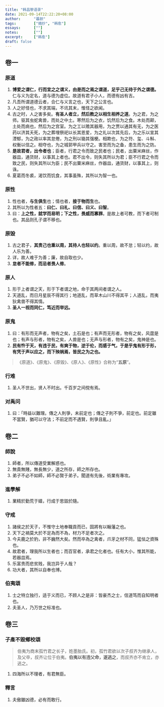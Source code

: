 ```yaml
---
title: "韩昌黎语录"
date: 2021-09-14T22:22:20+08:00
author:      "暮颜"
tags:        ["摘抄", "韩愈"]
essays:      [""]
notes:       [""]
excerpt:     ["韩愈"]
draft: false
---
```


## 卷一

### 原道

1. **博爱之谓仁，行而宜之之谓义，由是而之焉之谓道，足乎己无待于外之谓德。** 仁与义为定名，道与德为虚位。故道有君子小人，而德有凶有吉。
2. 凡吾所谓道德云者，合仁与义言之也，天下之公言也。
3. 人之好怪也，不求其端，不讯其末，惟怪之欲闻。
4. 古之时，人之害多矣。**有圣人者立，然后教之以相生相养之道**。为之君，为之师。驱其虫蛇禽兽，而处之中土。寒然后为之衣，饥然后为之食。木处而颠，土处而病也，然后为之宫室。为之工以赡其器用，为之贾以通其有无，为之医药以济其夭死，为之葬埋祭祀以长其恩爱，为之礼以次其先后，为之乐以宣其湮郁，为之政以率其怠倦，为之刑以锄其强梗。相欺也，为之符、玺、斗斛、权衡以信之。相夺也，为之城郭甲兵以守之。害至而为之备，患生而为之防。
5. **是故君者，出令者也**；臣者，行君之令而致之民者也；民者，出粟米麻丝，作器皿，通货财，以事其上者也。君不出令，则失其所以为君；臣不行君之令而致之民，则失其所以为臣；民不出粟米麻丝，作器皿，通货财，以事其上，则诛。
6. 夏葛而冬裘，渴饮而饥食，其事虽殊，其所以为智一也。

### 原性

1. 性也者，**与生俱生**也；情也者，**接于物而生**也。
2. 其所以为性者五：**曰仁、曰礼、曰信、曰义、曰智**。
3. 曰：**上之性，就学而易明；下之性，畏威而寡罪**。是故上者可教，而下者可制也。其品则孔子谓不移也。

### 原毁

1. 古之君子，**其责己也重以周，其待人也轻以约**。重以周，故不怠；轻以约，故人乐为善。
2. 详，故人难于为善；廉，故自取也少。
3. **怠者不能修，而忌者畏人修**。

### 原人

1. 形于上者谓之天，形于下者谓之地，命于其两间者谓之人。
2. 天道乱，而日月星辰不得其行；地道乱，而草木山川不得其平；人道乱，而夷狄禽兽不得其情。
3. **圣人一视而同仁，笃近而举远。**

### 原鬼

1. 曰：有形而无声者，物有之矣，土石是也；有声而无形者，物有之矣，风霆是也；有声与形者，物有之矣，人兽是也；无声与形者，物有之矣，鬼神是也。
2. **民有忤于天，有违于民，有爽于物，逆于伦，而感于气，于是乎鬼有形于形，有凭于声以应之，而下殃祸焉，皆民之为之也。**

> 《原道》、《原鬼》、《原毁》、《原人》、《原性》合称为“**五原**”。

### 行难

1. 圣人不世出，贤人不时出。千百岁之间傥有焉。

### 对禹问

1. 曰：「時益以難理。傳之人則爭，未前定也；傳之子則不爭，前定也。前定雖不當賢，猶可以守法；不前定而不遇賢，則爭且亂。」

## 卷二

### 師說

1. 師者，所以傳道受業解惑也。
2. 無貴無賤，無長無少，道之所存，師之所存也。
3. 弟子不必不如師，師不必賢于弟子。聞道有先後，術業有專攻。

### 進學解

1. 業精於勤荒于嬉，行成于思毀於隨。

### 守戒

1. 諸侯之於天子，不惟守土地奉職貢而已，固將有以翰藩之也。
2. 天下之禍莫大於不足為而不為，材力不足者次之。
3. 今夫鹿之於豹，非不巍然大矣。然而卒為之禽者，爪牙之材不同，猛怯之資殊也。
4. 故君者，理我所以生者也；而百官者，承君之化者也。任有大小，惟其所能，若器皿焉。
5. 乐富贵而悲贫贱，我岂异于人哉？
6. 功大者，其所以自奉也博。

### 伯夷頌

1. 士之特立独行，适于义而已，不顾人之是非：皆豪杰之士，信道笃而自知明者也。
2. 夫圣人，乃万世之标准也。

## 卷三

### 子產不毀鄉校頌

> 伯夷为商末孤竹君之长子，姓墨胎氏。初，孤竹君欲以次子叔齐为继承人，及父卒，叔齐让位于伯夷。**伯夷以有违父命，遂逃之**，而叔齐亦不肯立，亦逃之。

1. 四海所以不理者，有君無臣。

### 釋言

1. 夫傲雖凶德，必有而敢行。
